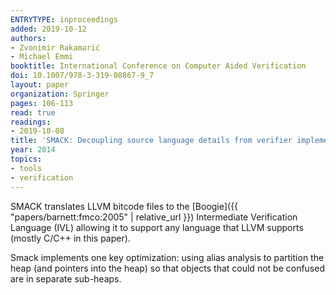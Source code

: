 ```yaml
---
ENTRYTYPE: inproceedings
added: 2019-10-12
authors:
- Zvonimir Rakamarić
- Michael Emmi
booktitle: International Conference on Computer Aided Verification
doi: 10.1007/978-3-319-08867-9_7
layout: paper
organization: Springer
pages: 106-113
read: true
readings:
- 2019-10-08
title: 'SMACK: Decoupling source language details from verifier implementations'
year: 2014
topics:
- tools
- verification
---
```


SMACK translates LLVM bitcode files to the
[Boogie]({{ "papers/barnett:fmco:2005" | relative_url }})
Intermediate Verification Language (IVL)
allowing it to support any language that LLVM supports (mostly C/C++ in this
paper).

Smack implements one key optimization: using alias analysis to partition the
heap (and pointers into the heap) so that objects that could not be confused
are in separate sub-heaps.
